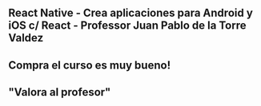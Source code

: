 ## React Native - Crea aplicaciones para Android y iOS c/ React - Professor Juan Pablo de la Torre Valdez

## Compra el curso es muy bueno!

## "Valora al profesor"